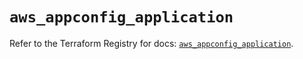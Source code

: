 # `aws_appconfig_application`

Refer to the Terraform Registry for docs: [`aws_appconfig_application`](https://registry.terraform.io/providers/hashicorp/aws/5.91.0/docs/resources/appconfig_application).
